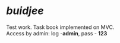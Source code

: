 # <i>buidjee</i>
Test work. Task book implemented on MVC. <br>
Access by admin: log -<b>admin</b>, pass - <b>123</b>
